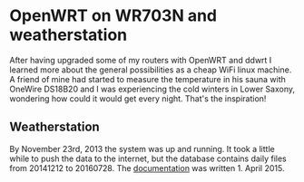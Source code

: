 # OpenWRT on WR703N and weatherstation

After having upgraded some of my routers with OpenWRT and ddwrt I learned more about the general possibilities as a cheap WiFi linux machine. A friend of mine had started to measure the temperature in his sauna with OneWire DS18B20 and I was experiencing the cold winters in Lower Saxony, wondering how could it would get every night. That's the inspiration!

## Weatherstation

By November 23rd, 2013 the system was up and running. It took a little while to push the data to the internet, but the database contains daily files from 20141212 to 20160728. The [documentation](info.pdf) was written 1. April 2015.
